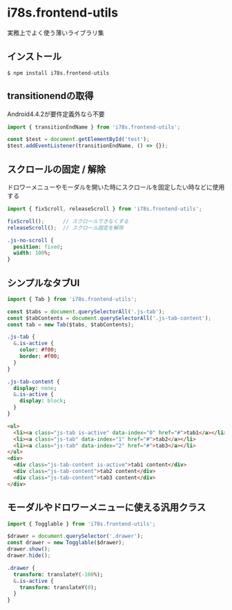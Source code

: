 # i78s.frontend-utils

実務上でよく使う薄いライブラリ集


## インストール

```
$ npm install i78s.frontend-utils
```

## transitionendの取得

Android4.4.2が要件定義外なら不要

```js
import { transitionEndName } from 'i78s.frontend-utils';

const $test = document.getElementById('test');
$test.addEventListener(transitionEndName, () => {});
```

## スクロールの固定 / 解除

ドロワーメニューやモーダルを開いた時にスクロールを固定したい時などに使用する

```js
import { fixScroll, releaseScroll } from 'i78s.frontend-utils';

fixScroll();      // スクロールできなくする
releaseScroll();  // スクロール固定を解除
```

```sass
.js-no-scroll {
  position: fixed;
  width: 100%;
}
```


## シンプルなタブUI

```js
import { Tab } from 'i78s.frontend-utils';

const $tabs = document.querySelectorAll('.js-tab');
const $tabContents = document.querySelectorAll('.js-tab-content');
const tab = new Tab($tabs, $tabContents);
```

```sass
.js-tab {
  &.is-active {
    color: #f00;
    border: #f00;
  }
}

.js-tab-content {
  display: none;
  &.is-active {
    display: block;
  }
}
```

```html
<ul>
  <li><a class="js-tab is-active" data-index="0" href="#">tab1</a></li>
  <li><a class="js-tab" data-index="1" href="#">tab2</a></li>
  <li><a class="js-tab" data-index="2" href="#">tab3</a></li>
</ul>
<div>
  <div class="js-tab-content is-active">tab1 content</div>
  <div class="js-tab-content">tab2 content</div>
  <div class="js-tab-content">tab3 content</div>
</div>
```

## モーダルやドロワーメニューに使える汎用クラス


```js
import { Togglable } from 'i78s.frontend-utils';

$drawer = document.querySelector('.drawer');
const drawer = new Togglable($drawer);
drawer.show();
drawer.hide();
```

```sass
.drawer {
  transform: translateY(-100%);
  &.is-active {
    transform: translateY(0);
  }
}
```

